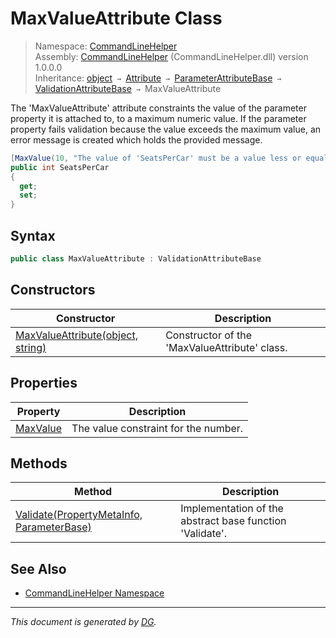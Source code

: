 ﻿# MaxValueAttribute Class

> Namespace: [CommandLineHelper](_toc.CommandLineHelper.md#commandlinehelper-namespace)\
> Assembly: [CommandLineHelper](_toc.CommandLineHelper.md) (CommandLineHelper.dll) version 1.0.0.0\
> Inheritance: [object](https://docs.microsoft.com/en-us/dotnet/api/system.object) `→` [Attribute](https://docs.microsoft.com/en-us/dotnet/api/system.attribute) `→` [ParameterAttributeBase](CommandLineHelper.ParameterAttributeBase.md) `→` [ValidationAttributeBase](CommandLineHelper.ValidationAttributeBase.md) `→` MaxValueAttribute

The 'MaxValueAttribute' attribute constraints the value of the parameter property it is attached to, to a maximum numeric value. If the parameter property fails validation because the value exceeds the maximum value, an error message is created which holds the provided message. 
```csharp
[MaxValue(10, "The value of 'SeatsPerCar' must be a value less or equal 10.")]
public int SeatsPerCar
{
  get;
  set;
}
```


## Syntax

```csharp
public class MaxValueAttribute : ValidationAttributeBase
```

## Constructors

Constructor | Description
--- | ---
[MaxValueAttribute(object, string)](CommandLineHelper.MaxValueAttribute.-ctor.md) | Constructor of the 'MaxValueAttribute' class.

## Properties

Property | Description
--- | ---
[MaxValue](CommandLineHelper.MaxValueAttribute.MaxValue.md) | The value constraint for the number.

## Methods

Method | Description
--- | ---
[Validate(PropertyMetaInfo, ParameterBase)](CommandLineHelper.MaxValueAttribute.Validate.md) | Implementation of the abstract base function 'Validate'.

## See Also

- [CommandLineHelper Namespace](_toc.CommandLineHelper.md#commandlinehelper-namespace)

---

_This document is generated by [DG](https://github.com/Khojasteh/dg)._
